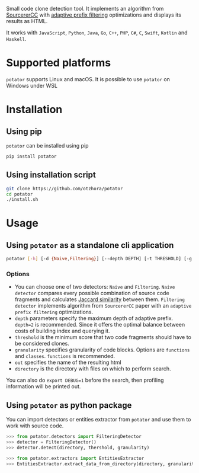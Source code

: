 Small code clone detection tool. It implements an algorithm from [SourcererCC](https://arxiv.org/abs/1512.06448) with [adaptive prefix filtering](https://www.sciencedirect.com/science/article/abs/pii/S0164121217302790) optimizations and displays its results as HTML. 

It works with `JavaScript`, `Python`, `Java`, `Go`, `C++`, `PHP`, `C#`, `C`, `Swift`, `Kotlin` and `Haskell`.

# Supported platforms

`potator` supports Linux and macOS. It is possible to use `potator` on Windows under WSL

# Installation

## Using pip

`potator` can be installed using pip

```bash
pip install potator
```

## Using installation script

```bash
git clone https://github.com/otzhora/potator
cd potator
./install.sh
```

# Usage

## Using `potator` as a standalone cli application

```bash
potator [-h] [-d {Naive,Filtering}] [--depth DEPTH] [-t THRESHOLD] [-g GRANULARITY] [-o OUT] directory 
```

### Options

* You can choose one of two detectors: `Naive` and `Filtering`. `Naive detector` compares every possible combination of source code fragments and calculates [Jaccard similarity](https://en.wikipedia.org/wiki/Jaccard_index#Generalized_Jaccard_similarity_and_distance) between them. `Filtering detector` implements algorithm from `SourcererCC` paper with an `adaptive prefix filtering` optimizations.
* `depth` parameters specify the maximum depth of adaptive prefix. `depth=2` is recommended. Since it offers the optimal balance between costs of building index and querying it. 
* `threshold` is the minimum score that two code fragments should have to be considered clones.
* `granularity` specifies granularity of code blocks. Options are `functions` and `classes`. `functions` is recommended.
* `out` specifies the name of the resulting html
* `directory` is the directory with files on which to perform search.

You can also do `export DEBUG=1` before the search, then profiling information will be printed out.

## Using `potator` as python package

You can import detectors or entities extractor from `potator` and use them to work with source code.

```python
>>> from potator.detectors import FilteringDetector
>>> detector = FilteringDetector()
>>> detector.detect(directory, thershold, granularity)
```

```python
>>> from potator.extractors import EntitiesExtractor
>>> EntitiesExtractor.extract_data_from_directory(directory, granularity)
```
